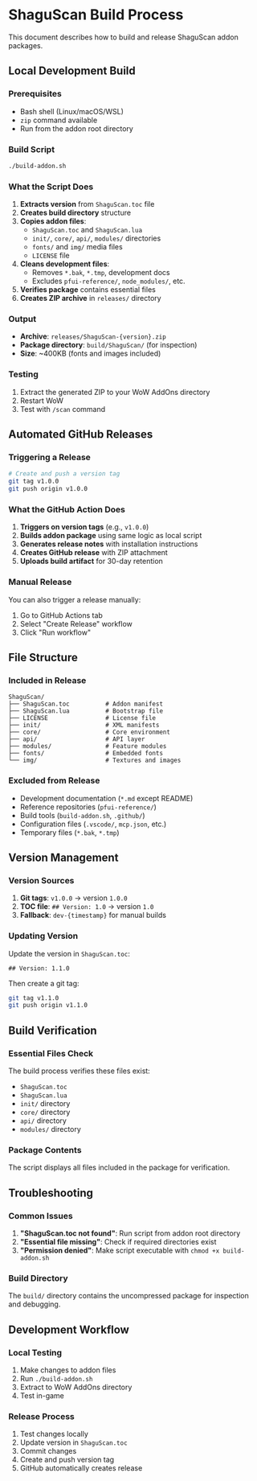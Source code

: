 # ShaguScan Build Process

This document describes how to build and release ShaguScan addon packages.

## Local Development Build

### Prerequisites
- Bash shell (Linux/macOS/WSL)
- `zip` command available
- Run from the addon root directory

### Build Script
```bash
./build-addon.sh
```

### What the Script Does
1. **Extracts version** from `ShaguScan.toc` file
2. **Creates build directory** structure
3. **Copies addon files**:
   - `ShaguScan.toc` and `ShaguScan.lua`
   - `init/`, `core/`, `api/`, `modules/` directories
   - `fonts/` and `img/` media files
   - `LICENSE` file
4. **Cleans development files**:
   - Removes `*.bak`, `*.tmp`, development docs
   - Excludes `pfui-reference/`, `node_modules/`, etc.
5. **Verifies package** contains essential files
6. **Creates ZIP archive** in `releases/` directory

### Output
- **Archive**: `releases/ShaguScan-{version}.zip`
- **Package directory**: `build/ShaguScan/` (for inspection)
- **Size**: ~400KB (fonts and images included)

### Testing
1. Extract the generated ZIP to your WoW AddOns directory
2. Restart WoW
3. Test with `/scan` command

## Automated GitHub Releases

### Triggering a Release
```bash
# Create and push a version tag
git tag v1.0.0
git push origin v1.0.0
```

### What the GitHub Action Does
1. **Triggers on version tags** (e.g., `v1.0.0`)
2. **Builds addon package** using same logic as local script
3. **Generates release notes** with installation instructions
4. **Creates GitHub release** with ZIP attachment
5. **Uploads build artifact** for 30-day retention

### Manual Release
You can also trigger a release manually:
1. Go to GitHub Actions tab
2. Select "Create Release" workflow
3. Click "Run workflow"

## File Structure

### Included in Release
```
ShaguScan/
├── ShaguScan.toc          # Addon manifest
├── ShaguScan.lua          # Bootstrap file
├── LICENSE                # License file
├── init/                  # XML manifests
├── core/                  # Core environment
├── api/                   # API layer
├── modules/               # Feature modules
├── fonts/                 # Embedded fonts
└── img/                   # Textures and images
```

### Excluded from Release
- Development documentation (`*.md` except README)
- Reference repositories (`pfui-reference/`)
- Build tools (`build-addon.sh`, `.github/`)
- Configuration files (`.vscode/`, `mcp.json`, etc.)
- Temporary files (`*.bak`, `*.tmp`)

## Version Management

### Version Sources
1. **Git tags**: `v1.0.0` → version `1.0.0`
2. **TOC file**: `## Version: 1.0` → version `1.0`
3. **Fallback**: `dev-{timestamp}` for manual builds

### Updating Version
Update the version in `ShaguScan.toc`:
```
## Version: 1.1.0
```

Then create a git tag:
```bash
git tag v1.1.0
git push origin v1.1.0
```

## Build Verification

### Essential Files Check
The build process verifies these files exist:
- `ShaguScan.toc`
- `ShaguScan.lua`
- `init/` directory
- `core/` directory
- `api/` directory
- `modules/` directory

### Package Contents
The script displays all files included in the package for verification.

## Troubleshooting

### Common Issues
1. **"ShaguScan.toc not found"**: Run script from addon root directory
2. **"Essential file missing"**: Check if required directories exist
3. **"Permission denied"**: Make script executable with `chmod +x build-addon.sh`

### Build Directory
The `build/` directory contains the uncompressed package for inspection and debugging.

## Development Workflow

### Local Testing
1. Make changes to addon files
2. Run `./build-addon.sh`
3. Extract to WoW AddOns directory
4. Test in-game

### Release Process
1. Test changes locally
2. Update version in `ShaguScan.toc`
3. Commit changes
4. Create and push version tag
5. GitHub automatically creates release